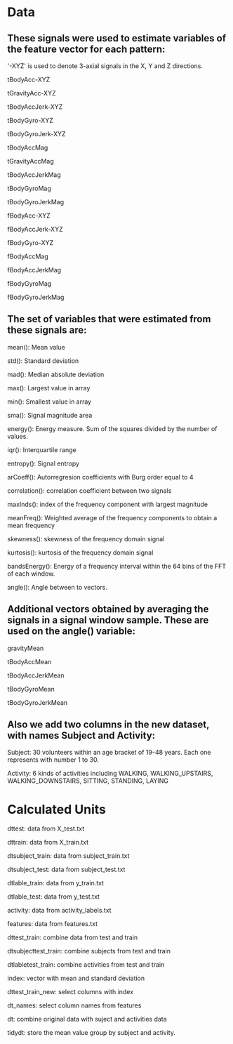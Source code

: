 # Data
## These signals were used to estimate variables of the feature vector for each pattern:  
'-XYZ' is used to denote 3-axial signals in the X, Y and Z directions.

tBodyAcc-XYZ

tGravityAcc-XYZ

tBodyAccJerk-XYZ

tBodyGyro-XYZ

tBodyGyroJerk-XYZ

tBodyAccMag

tGravityAccMag

tBodyAccJerkMag

tBodyGyroMag

tBodyGyroJerkMag

fBodyAcc-XYZ

fBodyAccJerk-XYZ

fBodyGyro-XYZ

fBodyAccMag

fBodyAccJerkMag

fBodyGyroMag

fBodyGyroJerkMag


## The set of variables that were estimated from these signals are: 

mean(): Mean value

std(): Standard deviation

mad(): Median absolute deviation 

max(): Largest value in array

min(): Smallest value in array

sma(): Signal magnitude area

energy(): Energy measure. Sum of the squares divided by the number of values. 

iqr(): Interquartile range 

entropy(): Signal entropy

arCoeff(): Autorregresion coefficients with Burg order equal to 4

correlation(): correlation coefficient between two signals

maxInds(): index of the frequency component with largest magnitude

meanFreq(): Weighted average of the frequency components to obtain a mean frequency

skewness(): skewness of the frequency domain signal 

kurtosis(): kurtosis of the frequency domain signal 

bandsEnergy(): Energy of a frequency interval within the 64 bins of the FFT of each window.

angle(): Angle between to vectors.


## Additional vectors obtained by averaging the signals in a signal window sample. These are used on the angle() variable:
gravityMean

tBodyAccMean

tBodyAccJerkMean

tBodyGyroMean

tBodyGyroJerkMean


## Also we add two columns in the new dataset, with names Subject and Activity:
Subject: 30 volunteers within an age bracket of 19-48 years. Each one represents with number 1 to 30.

Activity: 6 kinds of activities including WALKING, WALKING_UPSTAIRS, WALKING_DOWNSTAIRS, SITTING, STANDING, LAYING


# Calculated Units
dttest: data from X_test.txt

dttrain: data from X_train.txt

dtsubject_train: data from subject_train.txt

dtsubject_test: data from subject_test.txt

dtlable_train: data from y_train.txt

dtlable_test: data from y_test.txt

activity: data from activity_labels.txt

features: data from features.txt

dttest_train: combine data from test and train

dtsubjecttest_train: combine subjects from test and train

dtlabletest_train: combine activities from test and train

index: vector with mean and standard deviation

dttest_train_new: select columns with index

dt_names: select column names from features

dt: combine original data with suject and activities data

tidydt: store the mean value group by subject and activity.


